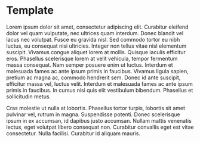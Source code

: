 # Template
Lorem ipsum dolor sit amet, consectetur adipiscing elit. Curabitur eleifend dolor vel quam vulputate, nec ultrices quam interdum. Donec blandit vel lacus nec volutpat. Fusce eu gravida nisl. Sed commodo tortor eu nibh luctus, eu consequat nisi ultricies. Integer non tellus vitae nisl elementum suscipit. Vivamus congue aliquet lorem at mollis. Quisque iaculis efficitur eros. Phasellus scelerisque lorem at velit vehicula, tempor fermentum massa consequat. Nam semper posuere enim ut luctus. Interdum et malesuada fames ac ante ipsum primis in faucibus. Vivamus ligula sapien, pretium ac magna ac, commodo hendrerit sem. Donec id ante suscipit, efficitur massa vel, luctus velit. Interdum et malesuada fames ac ante ipsum primis in faucibus. In cursus nisi quis elit vestibulum bibendum. Phasellus et sollicitudin metus.

Cras molestie ut nulla at lobortis. Phasellus tortor turpis, lobortis sit amet pulvinar vel, rutrum in magna. Suspendisse potenti. Donec scelerisque ipsum in ex accumsan, id dapibus justo accumsan. Nullam mattis venenatis lectus, eget volutpat libero consequat non. Curabitur convallis eget est vitae consectetur. Nulla facilisi. Curabitur id aliquam mauris.
